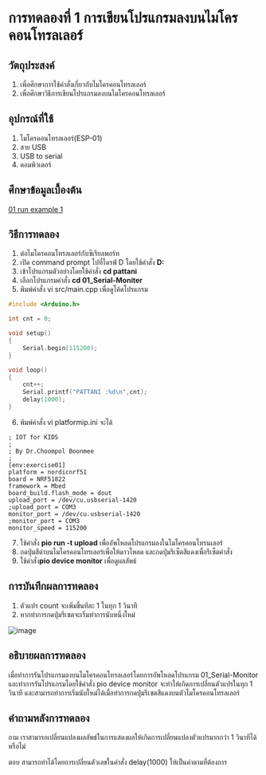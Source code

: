 # การทดลองที่ 1 การเขียนโปรแกรมลงบนไมโครคอนโทรลเลอร์

## วัตถุประสงค์
1. เพื่อศึกษาการใช้คำสั่งเกี่ยวกับไมโครคอนโทรลเลอร์
2. เพื่อศึกษาวิธีการเขียนโปรแกรมลงบนไมโครคอนโทรลเลอร์

## อุปกรณ์ที่ใช้

1. ไมโครคอนโทรลเลอร์(ESP-01)
2. สาย USB
3. USB to serial
4. คอมพิวเตอร์

## ศึกษาข้อมูลเบื้องต้น
[01 run example 1](https://youtu.be/NLIUsWLEpmg )

## วิธีการทดลอง
1. ต่อไมโครคอนโทรลเลอร์กับซีเรียลพอร์ท
2. เปิด command prompt ไปที่ไดรฟ์ D โดยใช้คำสั่ง **D:**
3. เข้าโปรแกรมตัวอย่างโดยใช้คำสั่ง **cd pattani**
4. เลือกโปรแกรมคำสั่ง **cd 01_Serial-Moniter**
5. พิมพ์คำสั่ง vi src/main.cpp เพื่อดูโค้ดโปรแกรม   
```c
#include <Arduino.h>

int cnt = 0;

void setup()
{
	Serial.begin(115200);
}

void loop()
{
	cnt++;
	Serial.printf("PATTANI :%d\n",cnt);
	delay(1000);
}
```
6. พิมพ์คำสั่ง vi platformip.ini จะได้ 
```
; IOT for KIDS
;
; By Dr.Choompol Boonmee
; 
[env:exercise01]
platform = nordicnrf51
board = NRF51822
framework = Mbed	
board_build.flash_mode = dout
upload_port = /dev/cu.usbserial-1420
;upload_port = COM3
monitor_port = /dev/cu.usbserial-1420
;monitor_port = COM3
monitor_speed = 115200
```
7. ใช้คำสั่ง **pio run -t upload** เพื่ออัพโหลดโปรแกรมลงในไมโครคอนโทรนเลอร์
8.  กดปุ่มสีดำบนไมโครคอนโทรเลอร์เพื่อให้ดาวโหลด และกดปุ่มรีเซ็ตสีแดงเพื่อรีเซ็ตคำสั่ง
9. ใช้คำสั่ง**pio device monitor** เพื่อดูผลลัพธ์

## การบันทึกผลการทดลอง
1. ตัวแปร count จะเพิ่มขึ้นทีละ 1 ในทุก 1 วินาที
2. หากทำการกดปุ่มรีเซตจะเริ่มทำการนับหนึ่งใหม่

![image](https://user-images.githubusercontent.com/80879585/111973695-5aebe700-8b31-11eb-9580-11f89b36df30.png)

## อธิบายผลการทดลอง
เมื่อทำการรันโปรแกรมลงบนไมโครคอนโทรลเลอร์โดยการอัพโหลดโปรแกรม 01_Serial-Monitor และทำการรันโปรแกรมโดยใช้คำสั่ง pio device monitor จะทำให้เกิดการเปลี่ยนตัวแปรในทุก 1 วินาที และสามารถทำการเริ่มนับใหม่ได้เมื่อทำการกดปุ่มรีเซตสีแดงบนตัวไมโครคอนโทรลเลอร์

## คำถามหลังการทดลอง
ถาม เราสามารถเปลี่ยนแปลงผลลัพธ์ในการแสดงผลให้เกิดการเปลี่ยนแปลงตัวแปรมากกว่า 1 วินาทีได้หรือไม่

ตอบ สามารถทำได้โดยการเปลี่ยนตัวเลขในคำสั่ง delay(1000) ให้เป็นค่าตามที่ต้องการ
